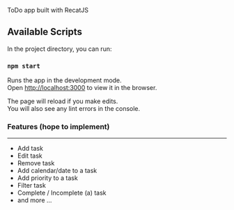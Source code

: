 ToDo app built with RecatJS

## Available Scripts

In the project directory, you can run:

### `npm start`

Runs the app in the development mode.<br />
Open [http://localhost:3000](http://localhost:3000) to view it in the browser.

The page will reload if you make edits.<br />
You will also see any lint errors in the console.

### Features (hope to implement)
---
- Add task
- Edit task
- Remove task
- Add calendar/date to a task
- Add priority to a task
- Filter task
- Complete / Incomplete (a) task
- and more ...